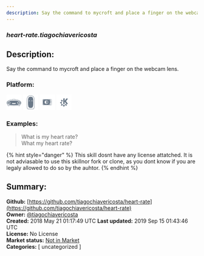 ```yaml
---
description: Say the command to mycroft and place a finger on the webcam lens.
---
```


### _heart-rate.tiagochiavericosta_  
## Description:  
Say the command to mycroft and place a finger on the webcam lens.  
  
### Platform:  
 ![Mark I](../.gitbook/assets/mark-1-icon.png)  ![Mark II](../.gitbook/assets/mark-2-icon.png)  ![Picroft](../.gitbook/assets/picroft-icon.png)  ![plasmoid](../.gitbook/assets/kde.png)   
### Examples:  
> What is my heart rate?  
> What my heart rate?  
  
{% hint style="danger" %}
This skill dosnt have any license attatched. It is not adviasable to use this skillnor fork or clone, as you dont know if you are legaly allowed to do so by the auhtor.
{% endhint %}
  
## Summary:  
**Github:** [https://github.com/tiagochiavericosta/heart-rate](https://github.com/tiagochiavericosta/heart-rate)  
**Owner:** [@tiagochiavericosta](https://github.com/tiagochiavericosta)  
**Created:** 2018 May 21 01:17:49 UTC  **Last updated:** 2019 Sep 15 01:43:46 UTC  
**License:** No License  
**Market status:** [Not in Market](https://market.mycroft.ai/skill/)  
**Categories:** [ uncategorized ]   
